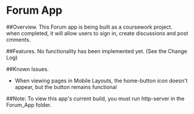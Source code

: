 # Forum App
##Overview.
This Forum app is  being built as a coursework project.  
when completed, it will allow users to sign in, create discussions and post cmments.

##Features.
No functionality has been implemented yet. (See the Change Log)

##Known Issues.
- When viewing pages in Mobile Layouts, the home-button icon doesn't appear, but the button remains functional

##Note:
To view this app's current build, you must run http-server in the Forum_App folder.
